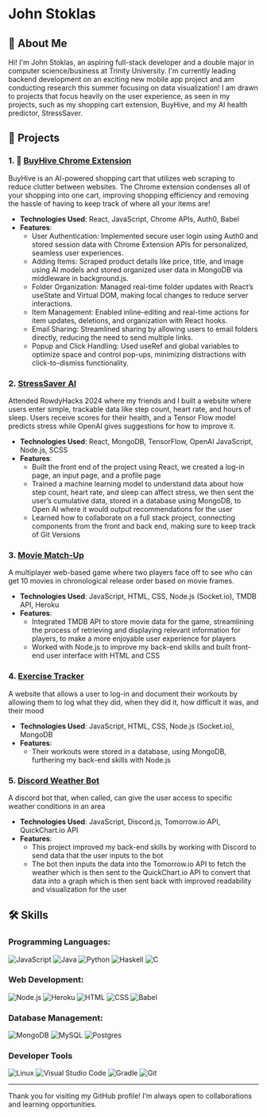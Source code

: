 # John Stoklas

## 👋 About Me
Hi! I'm John Stoklas, an aspiring full-stack developer and a double major in computer science/business at Trinity University. I'm currently leading backend development on an exciting new mobile app project and am conducting research this summer focusing on data visualization! I am drawn to projects that focus heavily on the user experience, as seen in my projects, such as my shopping cart extension, BuyHive, and my AI health predictor, StressSaver. 

## 🚀 Projects
### 1. 🐝 [BuyHive Chrome Extension](https://github.com/johnstoklas/buy-hive)
BuyHive is an AI-powered shopping cart that utilizes web scraping to reduce clutter between websites. The Chrome extension condenses all of your shopping into one cart, improving shopping efficiency and removing the hassle of having to keep track of where all your items are!
- **Technologies Used**: React, JavaScript, Chrome APIs, Auth0, Babel
- **Features**:
  - User Authentication: Implemented secure user login using Auth0 and stored session data with Chrome Extension APIs for personalized, seamless user experiences.
  - Adding Items: Scraped product details like price, title, and image using AI models and stored organized user data in MongoDB via middleware in background.js.
  - Folder Organization: Managed real-time folder updates with React’s useState and Virtual DOM, making local changes to reduce server interactions.
  - Item Management: Enabled inline-editing and real-time actions for item updates, deletions, and organization with React hooks.
  - Email Sharing: Streamlined sharing by allowing users to email folders directly, reducing the need to send multiple links.
  - Popup and Click Handling: Used useRef and global variables to optimize space and control pop-ups, minimizing distractions with click-to-dismiss functionality.

### 2. [StressSaver AI](https://github.com/johnstoklas/rowdy-hacks-2024)
Attended RowdyHacks 2024 where my friends and I built a website where users enter simple, trackable data like step count, heart rate, and hours of sleep. Users receive scores for their health, and a Tensor Flow model predicts stress while OpenAI gives suggestions for how to improve it.
- **Technologies Used**: React, MongoDB, TensorFlow, OpenAI JavaScript, Node.js, SCSS
- **Features**:
  - Built the front end of the project using React, we created a log-in page, an input page, and a profile page
  -	Trained a machine learning model to understand data about how step count, heart rate, and sleep can affect stress, we then sent the user’s cumulative data, stored in a database using MongoDB, to Open AI where it would output recommendations for the user
  -	Learned how to collaborate on a full stack project, connecting components from the front and back end, making sure to keep track of Git Versions
    
### 3. [Movie Match-Up](https://github.com/johnstoklas/movie-guesser)
A multiplayer web-based game where two players face off to see who can get 10 movies in chronological release order based on movie frames.
- **Technologies Used**: JavaScript, HTML, CSS, Node.js (Socket.io), TMDB API, Heroku	
- **Features**:
  - Integrated TMDB API to store movie data for the game, streamlining the process of retrieving and displaying relevant information for players, to make a more enjoyable user experience for players
  - Worked with Node.js to improve my back-end skills and built front-end user interface with HTML and CSS

### 4. [Exercise Tracker](https://github.com/johnstoklas/training-log-app)
A website that allows a user to log-in and document their workouts by allowing them to log what they did, when they did it, how difficult it was, and their mood
- **Technologies Used**: JavaScript, HTML, CSS, Node.js (Socket.io), MongoDB
- **Features**:
  -	Their workouts were stored in a database, using MongoDB, furthering my back-end skills with Node.js

### 5. [Discord Weather Bot](https://github.com/johnstoklas/discord-weather-bot)
A discord bot that, when called, can give the user access to specific weather conditions in an area
- **Technologies Used**: JavaScript, Discord.js, Tomorrow.io API, QuickChart.io API
- **Features**:
  -	This project improved my back-end skills by working with Discord to send data that the user inputs to the bot
  -	The bot then inputs the data into the Tomorrow.io API to fetch the weather which is then sent to the QuickChart.io API to convert that data into a graph which is then sent back with improved readability and visualization for the user
 
## 🛠️ Skills
### Programming Languages:
![JavaScript](https://img.shields.io/badge/JavaScript-F7DF1E?style=for-the-badge&logo=javascript&logoColor=black)
![Java](https://img.shields.io/badge/java-%23ED8B00.svg?style=for-the-badge&logo=openjdk&logoColor=white)
![Python](https://img.shields.io/badge/Python-3776AB?style=for-the-badge&logo=python&logoColor=white)
![Haskell](https://img.shields.io/badge/Haskell-5D4F85?style=for-the-badge&logo=haskell&logoColor=white) 
![C](https://img.shields.io/badge/c-%2300599C.svg?style=for-the-badge&logo=c&logoColor=white)

### Web Development:
![Node.js](https://img.shields.io/badge/Node.js-339933?style=for-the-badge&logo=nodedotjs&logoColor=white) 
![Heroku](https://img.shields.io/badge/heroku-%23430098.svg?style=for-the-badge&logo=heroku&logoColor=white)
![HTML](https://img.shields.io/badge/HTML5-E34F26?style=for-the-badge&logo=html5&logoColor=white) 
![CSS](https://img.shields.io/badge/CSS3-1572B6?style=for-the-badge&logo=css3&logoColor=white) 
![Babel](https://img.shields.io/badge/Babel-F9DC3e?style=for-the-badge&logo=babel&logoColor=black)

### Database Management:
![MongoDB](https://img.shields.io/badge/MongoDB-47A248?style=for-the-badge&logo=mongodb&logoColor=white)
![MySQL](https://img.shields.io/badge/mysql-4479A1.svg?style=for-the-badge&logo=mysql&logoColor=white)
![Postgres](https://img.shields.io/badge/postgres-%23316192.svg?style=for-the-badge&logo=postgresql&logoColor=white)

### Developer Tools
![Linux](https://img.shields.io/badge/Linux-FCC624?style=for-the-badge&logo=linux&logoColor=black)
![Visual Studio Code](https://img.shields.io/badge/Visual%20Studio%20Code-0078d7.svg?style=for-the-badge&logo=visual-studio-code&logoColor=white)
![Gradle](https://img.shields.io/badge/Gradle-02303A.svg?style=for-the-badge&logo=Gradle&logoColor=white)
![Git](https://img.shields.io/badge/git-%23F05033.svg?style=for-the-badge&logo=git&logoColor=white)


---

Thank you for visiting my GitHub profile! I’m always open to collaborations and learning opportunities.
